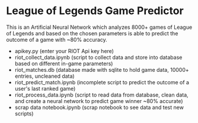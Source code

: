 # League of Legends Game Predictor

This is an Artificial Neural Network which analyzes 8000+ games of League of Legends and based on the chosen parameters is able to predict the outcome of a game with ~80% accuracy.

* apikey.py (enter your RIOT Api key here)
* riot_collect_data.ipynb (script to collect data and store into database based on different in-game parameters)
* riot_matches.db (database made with sqlite to hold game data, 10000+ entries, uncleaned data)
* riot_predict_match.ipynb (incomplete script to predict the outcome of a user's last ranked game)
* riot_process_data.ipynb (script to read data from database, clean data, and create a neural network to predict game winner ~80% accurate)
* scrap data notebook.ipynb (scrap notebook to see data and test new scripts)
